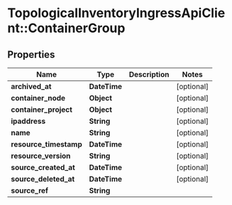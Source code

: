 # TopologicalInventoryIngressApiClient::ContainerGroup

## Properties
Name | Type | Description | Notes
------------ | ------------- | ------------- | -------------
**archived_at** | **DateTime** |  | [optional] 
**container_node** | **Object** |  | [optional] 
**container_project** | **Object** |  | [optional] 
**ipaddress** | **String** |  | [optional] 
**name** | **String** |  | [optional] 
**resource_timestamp** | **DateTime** |  | [optional] 
**resource_version** | **String** |  | [optional] 
**source_created_at** | **DateTime** |  | [optional] 
**source_deleted_at** | **DateTime** |  | [optional] 
**source_ref** | **String** |  | 


